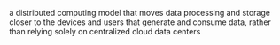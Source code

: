 a distributed computing model that moves data processing and storage closer to the devices and users that generate and consume data, rather than relying solely on centralized cloud data centers